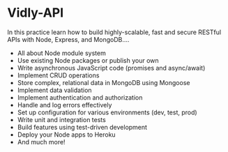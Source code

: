 # Vidly-API

In this practice learn how to build highly-scalable, fast and secure RESTful APIs with Node, Express, and MongoDB....

-   All about Node module system
-   Use existing Node packages or publish your own
-   Write asynchronous JavaScript code (promises and async/await)
-   Implement CRUD operations
-   Store complex, relational data in MongoDB using Mongoose
-   Implement data validation
-   Implement authentication and authorization
-   Handle and log errors effectively
-   Set up configuration for various environments (dev, test, prod)
-   Write unit and integration tests
-   Build features using test-driven development
-   Deploy your Node apps to Heroku
-   And much more!
